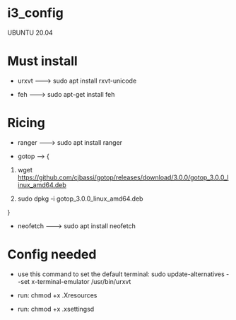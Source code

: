 # i3_config

UBUNTU 20.04

# Must install

* urxvt ---> sudo apt install rxvt-unicode

* feh ---> sudo apt-get install feh



# Ricing

* ranger ---> sudo apt install ranger

* gotop --> {

 1. wget https://github.com/cjbassi/gotop/releases/download/3.0.0/gotop_3.0.0_linux_amd64.deb
 
 2. sudo dpkg -i gotop_3.0.0_linux_amd64.deb

  }

* neofetch ---> sudo apt install neofetch


# Config needed


* use this command to set the default terminal:
sudo update-alternatives --set x-terminal-emulator /usr/bin/urxvt

* run: chmod +x .Xresources
* run: chmod +x .xsettingsd
